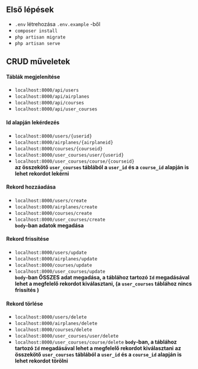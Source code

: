 ## Első lépések
- `.env` létrehozása `.env.example` -ből
- `composer install`
- `php artisan migrate`
- `php artisan serve`
## CRUD műveletek
#### Táblák megjelenítése
- `localhost:8000/api/users`
- `localhost:8000/api/airplanes`
- `localhost:8000/api/courses`
- `localhost:8000/api/user_courses`
#### Id alapján lekérdezés
- `localhost:8000/users/{userid}`
- `localhost:8000/airplanes/{airplaneid}`
- `localhost:8000/courses/{courseid}`
- `localhost:8000/user_courses/user/{userid}`
-  `localhost:8000/user_courses/course/{courseid}` <br>
**az összekötő `user_courses` táblából a `user_id` és a `course_id` alapján is lehet rekordot lekérni**

#### Rekord hozzáadása
- `localhost:8000/users/create`
- `localhost:8000/airplanes/create`
- `localhost:8000/courses/create`
- `localhost:8000/user_courses/create` <br>
**`body`-ban adatok megadása**

#### Rekord frissítése
- `localhost:8000/users/update`
- `localhost:8000/airplanes/update`
- `localhost:8000/courses/update`
- `localhost:8000/user_courses/update` <br>
**`body`-ban ÖSSZES adat megadása, a táblához tartozó `Id` megadásával lehet a megfelelő rekordot kiválasztani, (a `user_courses` táblához nincs frissítés )**
  
#### Rekord törlése
- `localhost:8000/users/delete`
- `localhost:8000/airplanes/delete`
- `localhost:8000/courses/delete`
- `localhost:8000/user_courses/user/delete`
- `localhost:8000/user_courses/course/delete` 
**`body`-ban, a táblához tartozó `Id` megadásával lehet a megfelelő rekordot kiválasztani**
**az összekötő `user_courses` táblából a `user_id` és a `course_id` alapján is lehet rekordot törölni**






